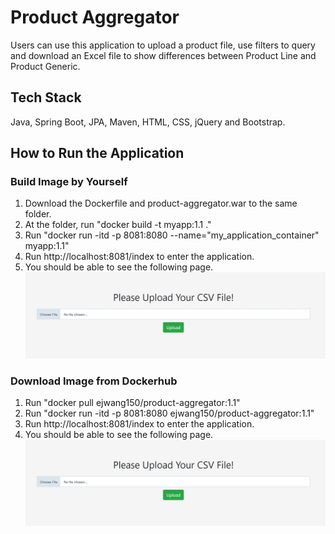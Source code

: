 # Product Aggregator
Users can use this application to upload a product file, use filters to query and download an Excel file to show differences between Product Line and Product Generic.
## Tech Stack
Java, Spring Boot, JPA, Maven, HTML, CSS, jQuery and Bootstrap.
## How to Run the Application
### Build Image by Yourself
1. Download the Dockerfile and product-aggregator.war to the same folder.
2. At the folder, run "docker build -t myapp:1.1 ."
3. Run "docker run -itd -p 8081:8080 --name="my_application_container" myapp:1.1"
4. Run http://localhost:8081/index to enter the application.
5. You should be able to see the following page.
![image](index.JPG)
### Download Image from Dockerhub
1. Run "docker pull ejwang150/product-aggregator:1.1"
2. Run "docker run -itd -p 8081:8080 ejwang150/product-aggregator:1.1"
3. Run http://localhost:8081/index to enter the application.
4. You should be able to see the following page.
![image](index.JPG)